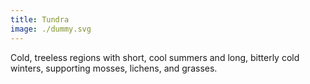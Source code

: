 ```yaml
---
title: Tundra
image: ./dummy.svg
---
```


Cold, treeless regions with short, cool summers and long, bitterly cold winters, supporting mosses, lichens, and grasses.
